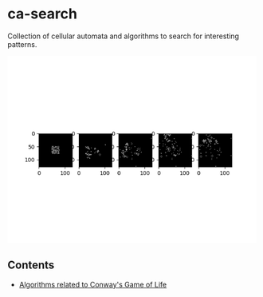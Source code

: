 # ca-search
Collection of cellular automata and algorithms to search for interesting patterns.

<img src="./images/test.png" style="width:500px">

## Contents
* [Algorithms related to Conway's Game of Life](./conway/README.md)